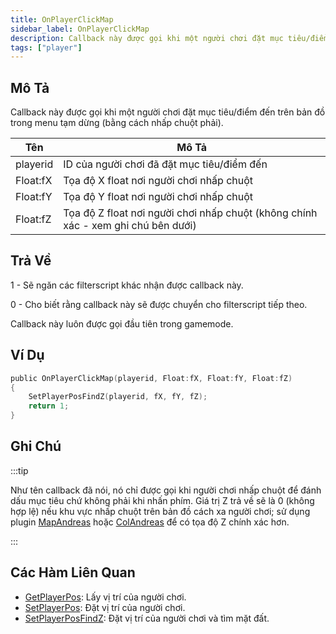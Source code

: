 ```yaml
---
title: OnPlayerClickMap
sidebar_label: OnPlayerClickMap
description: Callback này được gọi khi một người chơi đặt mục tiêu/điểm đến trên bản đồ trong menu tạm dừng (bằng cách nhấp chuột phải).
tags: ["player"]
---
```


## Mô Tả

Callback này được gọi khi một người chơi đặt mục tiêu/điểm đến trên bản đồ trong menu tạm dừng (bằng cách nhấp chuột phải).

| Tên       | Mô Tả                                                                           |
|-----------|---------------------------------------------------------------------------------|
| playerid  | ID của người chơi đã đặt mục tiêu/điểm đến                                       |
| Float:fX  | Tọa độ X float nơi người chơi nhấp chuột                                         |
| Float:fY  | Tọa độ Y float nơi người chơi nhấp chuột                                         |
| Float:fZ  | Tọa độ Z float nơi người chơi nhấp chuột (không chính xác - xem ghi chú bên dưới) |

## Trả Về

1 - Sẽ ngăn các filterscript khác nhận được callback này.

0 - Cho biết rằng callback này sẽ được chuyển cho filterscript tiếp theo.

Callback này luôn được gọi đầu tiên trong gamemode.

## Ví Dụ

```c
public OnPlayerClickMap(playerid, Float:fX, Float:fY, Float:fZ)
{
    SetPlayerPosFindZ(playerid, fX, fY, fZ);
    return 1;
}
```

## Ghi Chú

:::tip

Như tên callback đã nói, nó chỉ được gọi khi người chơi nhấp chuột để đánh dấu mục tiêu chứ không phải khi nhấn phím. Giá trị Z trả về sẽ là 0 (không hợp lệ) nếu khu vực nhấp chuột trên bản đồ cách xa người chơi; sử dụng plugin [MapAndreas](https://github.com/philip1337/samp-plugin-mapandreas) hoặc [ColAndreas](https://github.com/Pottus/ColAndreas) để có tọa độ Z chính xác hơn.

:::

## Các Hàm Liên Quan

- [GetPlayerPos](../functions/GetPlayerPos): Lấy vị trí của người chơi.
- [SetPlayerPos](../functions/SetPlayerPos): Đặt vị trí của người chơi.
- [SetPlayerPosFindZ](../functions/SetPlayerPosFindZ): Đặt vị trí của người chơi và tìm mặt đất.